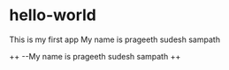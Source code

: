 # hello-world
This is my first app
My name is prageeth sudesh sampath

++
--My name is prageeth sudesh sampath
++
